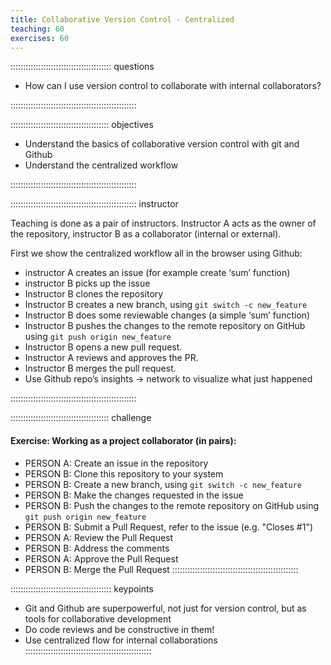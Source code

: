 ```yaml
---
title: Collaborative Version Control - Centralized
teaching: 60
exercises: 60
---
```


:::::::::::::::::::::::::::::::::::::::: questions

- How can I use version control to collaborate with internal collaborators?

::::::::::::::::::::::::::::::::::::::::::::::::::


::::::::::::::::::::::::::::::::::::::: objectives

- Understand the basics of collaborative version control with git and Github
- Understand the centralized workflow

::::::::::::::::::::::::::::::::::::::::::::::::::

:::::::::::::::::::::::::::::::::::::::::::::::::: instructor

Teaching is done as a pair of instructors. 
Instructor A acts as the owner of the repository, instructor B as a collaborator (internal or external).

First we show the centralized workflow all in the browser using Github: 

* instructor A creates an issue (for example create ‘sum’ function)
* instructor B picks up the issue  
* Instructor B clones the repository
* Instructor B creates a new branch, using `git switch -c new_feature` 
* Instructor B does some reviewable changes (a simple ‘sum’ function) 
* Instructor B pushes the changes to the remote repository on GitHub using `git push origin new_feature`
* Instructor B opens a new pull request. 
* Instructor A reviews and approves the PR. 
* Instructor B merges the pull request. 
* Use Github repo’s insights -> network to visualize what just happened 

::::::::::::::::::::::::::::::::::::::::::::::::::

::::::::::::::::::::::::::::::::::::::: challenge

#### Exercise: Working as a project collaborator (in pairs):
- PERSON A: Create an issue in the repository
- PERSON B: Clone this repository to your system
- PERSON B: Create a new branch, using `git switch -c new_feature`
- PERSON B: Make the changes requested in the issue
- PERSON B: Push the changes to the remote repository on GitHub using `git push origin new_feature`
- PERSON B: Submit a Pull Request, refer to the issue (e.g. "Closes #1")
- PERSON A: Review the Pull Request
- PERSON B: Address the comments
- PERSON A: Approve the Pull Request
- PERSON B: Merge the Pull Request
::::::::::::::::::::::::::::::::::::::::::::::::::

:::::::::::::::::::::::::::::::::::::::: keypoints
* Git and Github are superpowerful, not just for version control, but as tools for collaborative development
* Do code reviews and be constructive in them!
* Use centralized flow for internal collaborations
::::::::::::::::::::::::::::::::::::::::::::::::::
